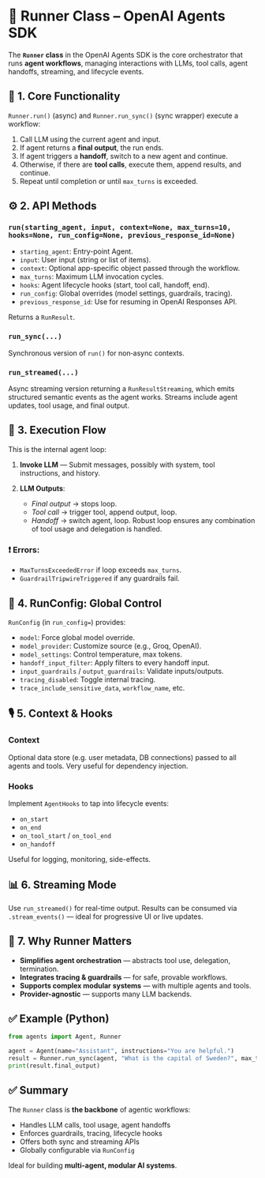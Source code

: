 # 🏃 Runner Class – OpenAI Agents SDK

The **`Runner` class** in the OpenAI Agents SDK is the core orchestrator that runs **agent workflows**, managing interactions with LLMs, tool calls, agent handoffs, streaming, and lifecycle events.



## 🔄 1. Core Functionality

`Runner.run()` (async) and `Runner.run_sync()` (sync wrapper) execute a workflow:

1. Call LLM using the current agent and input.
2. If agent returns a **final output**, the run ends.
3. If agent triggers a **handoff**, switch to a new agent and continue.
4. Otherwise, if there are **tool calls**, execute them, append results, and continue.
5. Repeat until completion or until `max_turns` is exceeded.
   

## ⚙️ 2. API Methods

### `run(starting_agent, input, context=None, max_turns=10, hooks=None, run_config=None, previous_response_id=None)`

* `starting_agent`: Entry-point Agent.
* `input`: User input (string or list of items).
* `context`: Optional app-specific object passed through the workflow. 
* `max_turns`: Maximum LLM invocation cycles.
* `hooks`: Agent lifecycle hooks (start, tool call, handoff, end).
* `run_config`: Global overrides (model settings, guardrails, tracing).
* `previous_response_id`: Use for resuming in OpenAI Responses API. 

Returns a `RunResult`.



### `run_sync(...)`

Synchronous version of `run()` for non‑async contexts. 



### `run_streamed(...)`

Async streaming version returning a `RunResultStreaming`, which emits structured semantic events as the agent works. Streams include agent updates, tool usage, and final output. 



## 🧩 3. Execution Flow

This is the internal agent loop:

1. **Invoke LLM** — Submit messages, possibly with system, tool instructions, and history.
2. **LLM Outputs**:

   * *Final output* → stops loop.
   * *Tool call* → trigger tool, append output, loop.
   * *Handoff* → switch agent, loop.
     Robust loop ensures any combination of tool usage and delegation is handled.

### ❗ Errors:

* `MaxTurnsExceededError` if loop exceeds `max_turns`.
* `GuardrailTripwireTriggered` if any guardrails fail.



## 🧰 4. RunConfig: Global Control

`RunConfig` (in `run_config=`) provides:

* `model`: Force global model override.
* `model_provider`: Customize source (e.g., Groq, OpenAI).
* `model_settings`: Control temperature, max tokens.
* `handoff_input_filter`: Apply filters to every handoff input.
* `input_guardrails` / `output_guardrails`: Validate inputs/outputs.
* `tracing_disabled`: Toggle internal tracing.
* `trace_include_sensitive_data`, `workflow_name`, etc. 



## 🎙️ 5. Context & Hooks

### Context

Optional data store (e.g. user metadata, DB connections) passed to all agents and tools. Very useful for dependency injection. 

### Hooks

Implement `AgentHooks` to tap into lifecycle events:

* `on_start`
* `on_end`
* `on_tool_start` / `on_tool_end`
* `on_handoff`

Useful for logging, monitoring, side-effects.



## 📊 6. Streaming Mode

Use `run_streamed()` for real-time output. Results can be consumed via `.stream_events()` — ideal for progressive UI or live updates.



## 🧩 7. Why Runner Matters

* **Simplifies agent orchestration** — abstracts tool use, delegation, termination.
* **Integrates tracing & guardrails** — for safe, provable workflows.
* **Supports complex modular systems** — with multiple agents and tools.
* **Provider-agnostic** — supports many LLM backends.



## ✅ Example (Python)

```python
from agents import Agent, Runner

agent = Agent(name="Assistant", instructions="You are helpful.")
result = Runner.run_sync(agent, "What is the capital of Sweden?", max_turns=5)
print(result.final_output)
```



## ✅ Summary

The `Runner` class is **the backbone** of agentic workflows:

* Handles LLM calls, tool usage, agent handoffs
* Enforces guardrails, tracing, lifecycle hooks
* Offers both sync and streaming APIs
* Globally configurable via `RunConfig`

Ideal for building **multi-agent, modular AI systems**.
